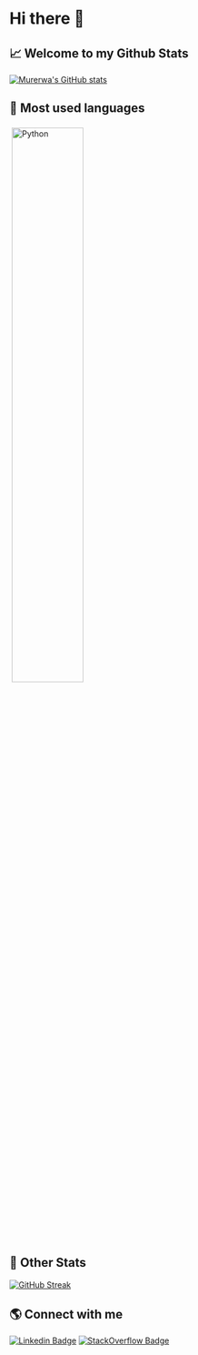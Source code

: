 # Hi there 👋
## 📈 Welcome to my Github Stats



[![Murerwa's GitHub stats](https://github-readme-stats.vercel.app/api?username=kkmurerwa&theme=gotham&include_all_commits=true&count_private=true&show_icons=true)](https://github.com/kkmurerwa/github-readme-stats)


## 🧰 Most used languages
<img src="https://github-readme-stats.vercel.app/api/top-langs/?username=kkmurerwa&layout=compact&theme=gotham&hide=jupyter%20notebook,css,js,html&langs_count=10" width="80" alt="Python" style="vertical-align:top; margin:4px; width:50%">


## 🌱 Other Stats
[![GitHub Streak](https://streak-stats.demolab.com/?user=chegejohn159)](https://git.io/streak-stats)



## 🌎 Connect with me

[![Linkedin Badge](https://img.shields.io/badge/-LinkedIn-blue?style=flat-square&logo=Linkedin&logoColor=white&link=https://www.linkedin.com/in/kenneth-murerwa-9482b114b/)](https://www.linkedin.com/in/kenneth-murerwa-9482b114b/) [![StackOverflow Badge](https://img.shields.io/badge/-StackOverflow-yellow?style=flat-square&logo=StackOverflow&logoColor=white&link=https://www.linkedin.com/in/kenneth-murerwa-9482b114b/)](https://stackoverflow.com/users/7145285/kenneth-murerwa)




<!--
**xwaxes01/xwaxes01** is a ✨ _special_ ✨ repository because its `README.md` (this file) appears on your GitHub profile.

Here are some ideas to get you started:

- 🔭 I’m currently working on ...
- 🌱 I’m currently learning ...
- 👯 I’m looking to collaborate on ...
- 🤔 I’m looking for help with ...
- 💬 Ask me about ...
- 📫 How to reach me: ...
- 😄 Pronouns: ...
- ⚡ Fun fact: ...
-->
